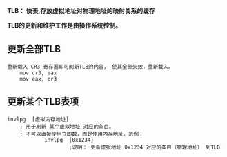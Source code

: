 **TLB： 快表,存放虚拟地址对物理地址的映射关系的缓存**

**TLB的更新和维护工作是由操作系统控制。**



## 更新全部TLB

```assembly
重新载入 CR3 寄存器即可刷新TLB的内容， 使其全部失效，重新载入。
	mov cr3, eax
	mov eax, cr3
```

## 更新某个TLB表项

```assembly
invlpg  [虚拟内存地址]
	; 用于刷新 某个虚拟地址 对应的条目。
	; 不可以直接使用立即数，而是使用内存地址。范例：
			invlpg  [0x1234]
					;说明： 更新虚拟地址 0x1234 对应的条目（物理地址） 到TLB
```



